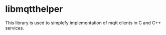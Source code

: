 # libmqtthelper
This library is used to simplefy implementation of mqtt clients in C and C++ services.

